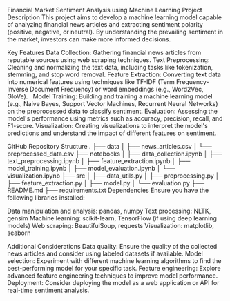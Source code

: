 Financial Market Sentiment Analysis using Machine Learning
Project Description
This project aims to develop a machine learning model capable of analyzing financial news articles and extracting sentiment polarity (positive, negative, or neutral). By understanding the prevailing sentiment in the market, investors can make more informed decisions.

Key Features
Data Collection: Gathering financial news articles from reputable sources using web scraping techniques.
Text Preprocessing: Cleaning and normalizing the text data, including tasks like tokenization, stemming, and stop word removal.
Feature Extraction: Converting text data into numerical features using techniques like TF-IDF (Term Frequency-Inverse Document Frequency) or word embeddings (e.g., Word2Vec, GloVe).   
Model Training: Building and training a machine learning model (e.g., Naive Bayes, Support Vector Machines, Recurrent Neural Networks) on the preprocessed data to classify sentiment.
Evaluation: Assessing the model's performance using metrics such as accuracy, precision, recall, and F1-score.
Visualization: Creating visualizations to interpret the model's predictions and understand the impact of different features on sentiment.

GitHub Repository Structure
.
├── data
│   ├── news_articles.csv
│   └── preprocessed_data.csv
├── notebooks
│   ├── data_collection.ipynb
│   ├── text_preprocessing.ipynb
│   ├── feature_extraction.ipynb
│   ├── model_training.ipynb
│   ├── model_evaluation.ipynb
│   └── visualization.ipynb
├── src
│   ├── data_utils.py
│   ├── preprocessing.py
│   ├── feature_extraction.py
│   ├── model.py
│   └── evaluation.py
├── README.md
├── requirements.txt
Dependencies
Ensure you have the following libraries installed:

Data manipulation and analysis: pandas, numpy
Text processing: NLTK, gensim
Machine learning: scikit-learn, TensorFlow (if using deep learning models)
Web scraping: BeautifulSoup, requests
Visualization: matplotlib, seaborn

Additional Considerations
Data quality: Ensure the quality of the collected news articles and consider using labeled datasets if available.
Model selection: Experiment with different machine learning algorithms to find the best-performing model for your specific task.
Feature engineering: Explore advanced feature engineering techniques to improve model performance.
Deployment: Consider deploying the model as a web application or API for real-time sentiment analysis.
